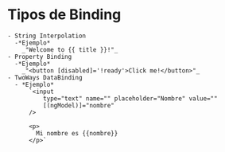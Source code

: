 # Tipos de Binding
    - String Interpolation
      -*Ejemplo*
        _"Welcome to {{ title }}!"_
    - Property Binding
      -*Ejemplo*
        _"<button [disabled]='!ready'>Click me!</button>"_
    - TwoWays DataBinding
      - *Ejemplo*
          `<input
              type="text" name="" placeholder="Nombre" value=""
              [(ngModel)]="nombre"
          />

          <p>
            Mi nombre es {{nombre}}
          </p>`
